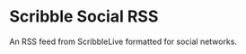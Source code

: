 Scribble Social RSS
========================

An RSS feed from ScribbleLive formatted for social networks.
